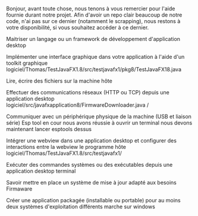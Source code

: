 Bonjour, avant toute chose, nous tenons à vous remercier pour l'aide fournie durant notre projet.
Afin d'avoir un repo clair beaucoup de notre code, n'ai pas sur ce dernier (notamment le scrapping),
nous restons à votre disponibilité, si vous souhaitez accéder à ce dernier.

Maitriser un langage ou un framework de développement d'application desktop

Implémenter une interface graphique dans votre application à l'aide d'un toolkit graphique
logiciel/Thomas/TestJavaFX1.8/src/testjavafx1/pkg8/TestJavaFX18.java

Lire, écrire des fichiers sur la machine hôte


Effectuer des communications réseaux (HTTP ou TCP) depuis une application desktop
logiciel/src/javafxapplication8/FirmwareDownloader.java /

Communiquer avec un périphérique physique de la machine (USB et liaison série)
Esp tool en cour nous avons réussie à ouvrir un terminal nous devons maintenant lancer esptools dessus

Intégrer une webview dans une application desktop et configurer des interactions entre la webview le programme hôte
logiciel/Thomas/TestJavaFX1.8/src/testjavafx1/

Exécuter des commandes systèmes ou des exécutables depuis une application desktop
terminal

Savoir mettre en place un système de mise à jour adapté aux besoins
Firmaware

Créer une application packagée (installable ou portable) pour au moins deux systèmes d'exploitation différents
marche sur windows 
